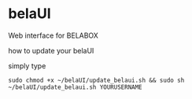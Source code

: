 # belaUI
Web interface for BELABOX

how to update your belaUI

simply type
```
sudo chmod +x ~/belaUI/update_belaui.sh && sudo sh ~/belaUI/update_belaui.sh YOURUSERNAME
```

